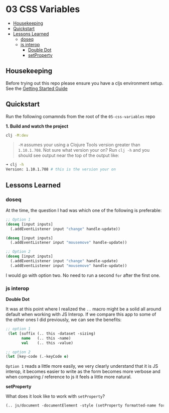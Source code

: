 # 03 CSS Variables

- [Housekeeping](#housekeepings)
- [Quickstart](#quickstart)
- [Lessons Learned](#lessons-learned)
  - [doseq](#doseq)
  - [js interop](#js-interop)
    - [Double Dot](#double-dot)
    - [setProperty](#setproperty)

## Housekeeping

Before trying out this repo please ensure you have a cljs environment setup. See the [Getting Started Guide](https://github.com/tkjone/clojurescript-30#getting-started)

## Quickstart

Run the following comamnds from the root of the `05-css-variables` repo

**1. Build and watch the project**

```bash
clj -M:dev
```

> `-M` assumes your using a Clojure Tools version greater than `1.10.1.708`.  Not sure what version your on?  Run `clj -h` and you should see output near the top of the output like:

```bash
➜ clj -h
Version: 1.10.1.708 # this is the version your on
```

## Lessons Learned

### doseq

At the time, the question I had was which one of the following is preferable:

```clojure
;; Option 1
(doseq [input inputs]
  (.addEventListener input "change" handle-update))

(doseq [input inputs]
  (.addEventListener input "mousemove" handle-update))

;; Option 2
(doseq [input inputs]
  (.addEventListener input "change" handle-update)
  (.addEventListener input "mousemove" handle-update))
```

I would go with option two. No need to run a second `for` after the first one.

### js interop

**Double Dot**

It was at this point where I realized the `..` macro might be a solid all around default when working with JS Interop. If we compare this app to some of the other ones I did previously, we can see the benefits:

```clojure
;; option 1
 (let [suffix (.. this -dataset -sizing)
       name   (.. this -name)
       val    (.. this -value)

;; option 2
(let [key-code (.-keyCode e)
```

`Option 1` reads a little more easily, we very clearly understand that it is JS interop, it becomes easier to write as the form becomes more verbose and when comparing / reference to js it feels a little more natural.

**setProperty**

What does it look like to work with `setProperty`?

```clojure
(.. js/document -documentElement -style (setProperty formatted-name formatted-value)
```
